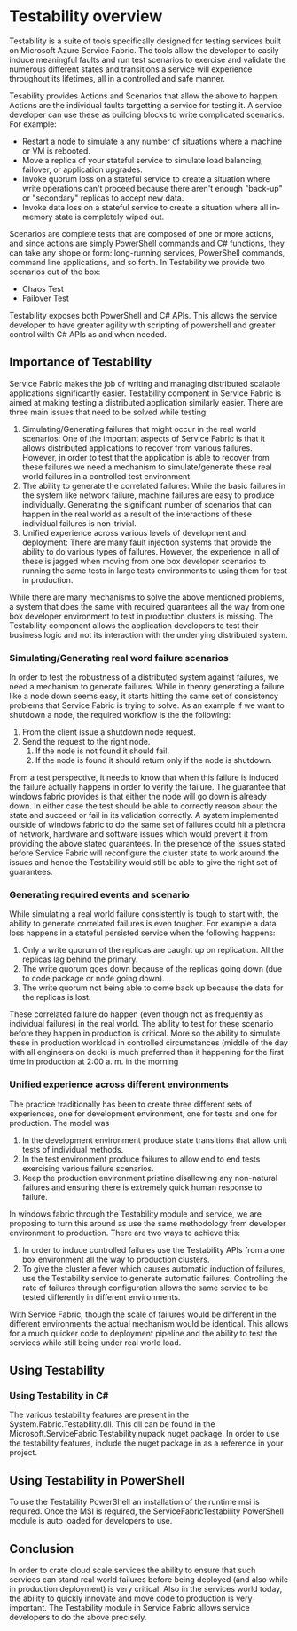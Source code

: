 <properties
   pageTitle="Testability Overview"
   description="This article describes the testability feature in Microsoft Azure Service Fabric."
   services="service-fabric"
   documentationCenter=".net"
   authors="rishirsinha"
   manager="timlt"
   editor=""/>

<tags
   ms.service="service-fabric"
   ms.devlang="dotnet"
   ms.topic="article"
   ms.tgt_pltfrm="NA"
   ms.workload="NA"
   ms.date="03/17/2015"
   ms.author="rsinha"/>

# Testability overview

Testability is a suite of tools specifically designed for testing services built on Microsoft Azure Service Fabric. The tools allow the developer to easily induce meaningful faults and run test scenarios to exercise and validate the numerous different states and transitions a service will experience throughout its lifetimes, all in a controlled and safe manner.

Tesability provides Actions and Scenarios that allow the above to happen. Actions are the individual faults targetting a service for testing it.  A service developer can use these as building blocks to write complicated scenarios. For example:

  + Restart a node to simulate a any number of situations where a machine or VM is rebooted.
  + Move a replica of your stateful service to simulate load balancing, failover, or application upgrades.
  + Invoke quorum loss on a stateful service to create a situation where write operations can't proceed because there aren't enough "back-up" or "secondary" replicas to accept new data.
  + Invoke data loss on a stateful service to create a situation where all in-memory state is completely wiped out.

Scenarios are complete tests that are composed of one or more actions, and since actions are simply PowerShell commands and C# functions, they can take any shope or form: long-running services, PowerShell commands, command line applications, and so forth. In Testability we provide two scenarios out of the box:

  + Chaos Test
  + Failover Test

Testability exposes both PowerShell and C# APIs. This allows the service developer to have greater agility with scripting of powershell and greater control wilth C# APIs as and when needed.

## Importance of Testability

Service Fabric makes the job of writing and managing distributed scalable applications significantly easier. Testability component in Service Fabric is aimed at making testing a distributed application similarly easier. There are three main issues that need to be solved while testing:

1. Simulating/Generating failures that might occur in the real world scenarios: One of the important aspects of Service Fabric is that it allows distributed applications to recover from various failures. However, in order to test that the application is able to recover from these failures we need a mechanism to simulate/generate these real world failures in a controlled test environment.
2. The ability to generate the correlated failures: While the basic failures in the system like network failure, machine failures are easy to produce individually. Generating the significant number of scenarios that can happen in the real world as a result of the interactions of these individual failures is non-trivial.
3. Unified experience across various levels of development and deployment: There are many fault injection systems that provide the ability to do various types of failures. However, the experience in all of these is jagged when moving from one box developer scenarios to running the same tests in large tests environments to using them for test in production.

While there are many mechanisms to solve the above mentioned problems, a system that does the same with required guarantees all the way from one box developer environment to test in production clusters is missing. The Testability component allows the application developers to test their business logic and not its interaction with the underlying distributed system.

### Simulating/Generating real word failure scenarios
In order to test the robustness of a distributed system against failures, we need a mechanism to generate failures. While in theory generating a failure like a node down seems easy, it starts hitting the same set of consistency problems that Service Fabric is trying to solve. As an example if we want to shutdown a node, the required workflow is the the following:

1. From the client issue a shutdown node request.
2. Send the request to the right node.
	1. If the node is not found it should fail.
	2. If the node is found it should return only if the node is shutdown.

From a test perspective, it needs to know that when this failure is induced the failure actually happens in order to verify the failure. The guarantee that windows fabric provides is that either the node will go down is already down. In either case the test should be able to correctly reason about the state and succeed or fail in its validation correctly. A system implemented outside of windows fabric to do the same set of failures could hit a plethora of network, hardware and software issues which would prevent it from providing the above stated guarantees. In the presence of the issues stated before Service Fabric will reconfigure the cluster state to work around the issues and hence the Testability would still be able to give the right set of guarantees.

### Generating required events and scenario
While simulating a real world failure consistently is tough to start with, the ability to generate correlated failures is even tougher. For example a data loss happens in a stateful persisted service when the following happens:

1. Only a write quorum of the replicas are caught up on replication. All the replicas lag behind the primary.
2. The write quorum goes down because of the replicas going down (due to code package or node going down).
3. The write quorum not being able to come back up because the data for the replicas is lost.

These correlated failure do happen (even though not as frequently as individual failures) in the real world. The ability to test for these scenario before they happen in production is critical. More so the ability to simulate these in production workload in controlled circumstances (middle of the day with all engineers on deck) is much preferred than it happening for the first time in production at 2:00 a. m. in the morning

### Unified experience across different environments
The practice traditionally has been to create three different sets of experiences, one for development environment, one for tests and one for production. The model was

1. In the development environment produce state transitions that allow unit tests of individual methods.
2. In the test environment produce failures to allow end to end tests exercising various failure scenarios.
3. Keep the production environment pristine disallowing any non-natural failures and ensuring there is extremely quick human response to failure.

In windows fabric through the Testability module and service, we are proposing to turn this around as use the same methodology from developer environment to production. There are two ways to achieve this:
1. In order to induce controlled failures use the Testability APIs from a one box environment all the way to production clusters.
2. To give the cluster a fever which causes automatic induction of failures, use the Testability service to generate automatic failures. Controlling the rate of failures through configuration allows the same service to be tested differently in different environments.

With Service Fabric, though the scale of failures would be different in the different environments the actual mechanism would be identical. This allows for a much quicker code to deployment pipeline and the ability to test the services while still being under real world load.

## Using Testability
### Using Testability in C# 
The various testability features are present in the System.Fabric.Testability.dll. This dll can be found in the Microsoft.ServiceFabric.Testability.nupack nuget package. In order to use the testability features, include the nuget package in as a reference in your project.

## Using Testability in PowerShell
To use the Testability PowerShell an installation of the runtime msi is required. Once the MSI is required, the ServiceFabricTestability PowerShell module is auto loaded for developers to use.

## Conclusion
In order to crate cloud scale services the ability to ensure that such services can stand real world failures before being deployed (and also while in production deployment) is very critical. Also in the services world today, the ability to quickly innovate and move code to production is very important. The Testability module in Service Fabric allows service developers to do the above precisely.
